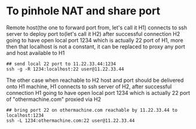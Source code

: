 # To pinhole NAT and share port

Remote host(the one to forward port from, let's call it H1) connects to ssh server to deploy port to(let's call it H2)
after successful connection H2 going to have open local port 1234 which is actually 22 port of H1, more then that localhost is not a constant,
it can be replaced to proxy any port and host available to H1

    ## send local 22 port to 11.22.33.44:1234
    ssh -g -R 1234:localhost:22 user@11.22.33.44

The other case when reachable to H2 host and port should be delivered onto H1 machine, H1 connects to ssh server of H2,
after successful connection H1 going to have open local port 1234 which is actually 22 port of "othermachine.com" proxied via H2

    ## bring port 22 on othermachine.com reachable by 11.22.33.44 to localhost:1234
    ssh -L 1234:othermachine.com:22 user@11.22.33.44
